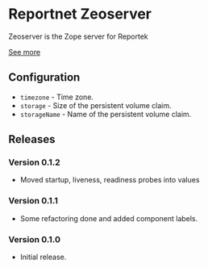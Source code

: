 # Reportnet Zeoserver

Zeoserver is the Zope server for Reportek

[See more](https://github.com/eea/eea.docker.reportek.zeoserver)

## Configuration

- `timezone` - Time zone.
- `storage` - Size of the persistent volume claim.
- `storageName` - Name of the persistent volume claim.

## Releases

### Version 0.1.2
- Moved startup, liveness, readiness probes into values

### Version 0.1.1
- Some refactoring done and added component labels.

### Version 0.1.0
- Initial release.
